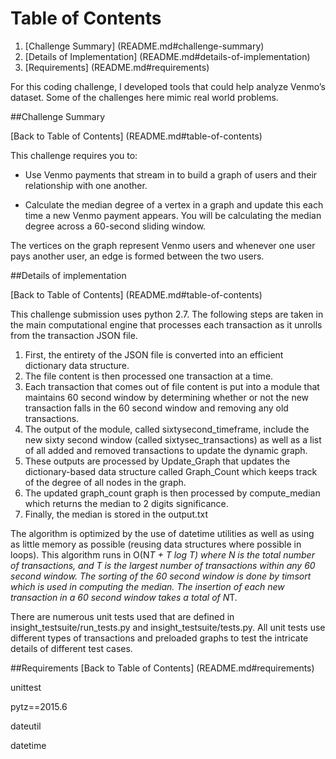 # Table of Contents

1. [Challenge Summary] (README.md#challenge-summary)
2. [Details of Implementation] (README.md#details-of-implementation)
3. [Requirements] (README.md#requirements)

For this coding challenge, I developed tools that could help analyze Venmo’s dataset. Some of the challenges here mimic real world problems.


##Challenge Summary

[Back to Table of Contents] (README.md#table-of-contents)

This challenge requires you to:

- Use Venmo payments that stream in to build a  graph of users and their relationship with one another.

- Calculate the median degree of a vertex in a graph and update this each time a new Venmo payment appears. You will be calculating the median degree across a 60-second sliding window.

The vertices on the graph represent Venmo users and whenever one user pays another user, an edge is formed between the two users.

##Details of implementation

[Back to Table of Contents] (README.md#table-of-contents)

This challenge submission uses python 2.7. The following steps are taken in the main computational engine that processes each transaction as it unrolls from the transaction JSON file.

1. First, the entirety of the JSON file is converted into an efficient dictionary data structure. 
2. The file content is then processed one transaction at a time.
3. Each transaction that comes out of file content is put into a module that maintains 60 second window by determining whether or not the new transaction falls in the 60 second window and removing any old transactions.
4. The output of the module, called sixtysecond_timeframe, include the new sixty second window (called sixtysec_transactions) as well as a list of all added and removed transactions to update the dynamic graph.
5. These outputs are processed by Update_Graph that updates the dictionary-based data structure called Graph_Count which keeps track of the degree of all nodes in the graph.
6. The updated graph_count graph is then processed by compute_median which returns the median to 2 digits significance.
7. Finally, the median is stored in the output.txt

The algorithm is optimized by the use of datetime utilities as well as using as little memory as possible (reusing data structures where possible in loops). This algorithm runs in O(N*T + T log T) where N is the total number of transactions, and T is the largest number of transactions within any 60 second window. The sorting of the 60 second window is done by timsort which is used in computing the median. The insertion of each new transaction in a 60 second window takes a total of N*T.   

There are numerous unit tests used that are defined in insight_testsuite/run_tests.py and insight_testsuite/tests.py. All unit tests use different types of transactions and preloaded graphs to test the intricate details of different test cases. 

##Requirements
[Back to Table of Contents] (README.md#requirements)

unittest

pytz==2015.6

dateutil

datetime
